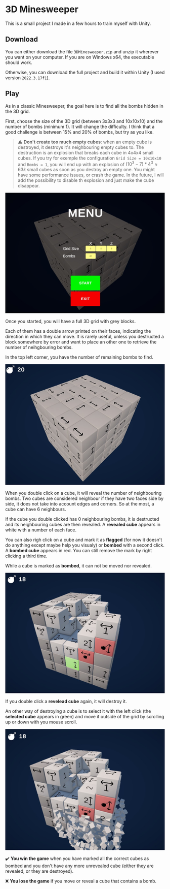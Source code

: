 # 3D Minesweeper

This is a small project I made in a few hours to train myself with Unity.

## Download

You can either download the file `3DMinesweeper.zip` and unzip it wherever you want on your computer. If you are on Windows x64, the executable should work.

Otherwise, you can download the full project and build it within Unity (I used version `2022.3.17f1`).

## Play

As in a classic Minesweeper, the goal here is to find all the bombs hidden in the 3D grid.

First, choose the size of the 3D grid (between 3x3x3 and 10x10x10) and the number of bombs (minimum 1). It will change the difficulty. I think that a good challenge is between 15% and 20% of bombs, but try as you like.

> :warning: **Don't create too much empty cubes**: when an empty cube is destroyed, it destroys it's neighbouring empty cubes to. The destruction is an explosion that breaks each cube in 4x4x4 small cubes. If you try for exemple the configuration `Grid Size = 10x10x10` and `Bombs = 1`, you will end up with an explosion of $(10^3 - 7) * 4^3 \approx 63k$ small cubes as soon as you destroy an empty one. You might have some performance issues, or crash the game.
> In the future, I will add the possibility to disable th explosion and just make the cube disappear.

![Menu](Screenshot_Menu.jpg)

Once you started, you will have a full 3D grid with grey blocks.

Each of them has a double arrow printed on their faces, indicating the direction in which they can move. It is rarely useful, unless you destructed a block somewhere by error and want to place an other one to retrieve the number of neihgbouring bombs.

In the top left corner, you have the number of remaining bombs to find.

![Game](Screenshot_StartGame.jpg)

When you double click on a cube, it will reveal the number of neighbouring bombs. Two cubes are considered neighbour if they have two faces side by side, it does not take into account edges and corners. So at the most, a cube can have 6 neighbours.

If the cube you double clicked has 0 neighbouring bombs, it is destructed and its neighbouring cubes are then revealed. A **revealed cube** appears in white with a number of each face.

You can also righ click on a cube and mark it as **flagged** (for now it doesn't do anything except maybe help you visualy) or **bombed** with a second click. A **bombed cube** appears in red. You can still remove the mark by right clicking a third time.

While a cube is marked as **bombed**, it can not be moved nor revealed.

![Game](Screenshot_Game.jpg)

If you double click a **revelead cube** again, it will destroy it.

An other way of destroying a cube is to select it with the left click (the **selected cube** appears in green) and move it outside of the grid by scrolling up or down with you mouse scroll.

![Explode](Screenshot_Explode.jpg)

:heavy_check_mark: **You win the game** when you have marked all the correct cubes as bombed and you don't have any more unrevealed cube (either they are revealed, or they are destroyed).

:x: **You lose the game** if you move or reveal a cube that contains a bomb.